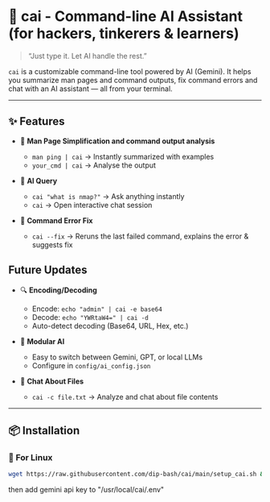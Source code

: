 # 🧠 cai - Command-line AI Assistant (for hackers, tinkerers & learners)

> “Just type it. Let AI handle the rest.”

`cai` is a customizable command-line tool powered by AI (Gemini). It helps you summarize man pages and command outputs, fix command errors and chat with an AI assistant — all from your terminal.

---

## ✨ Features

- 📘 **Man Page Simplification and command output analysis**
  - `man ping | cai` → Instantly summarized with examples
  - `your_cmd | cai` → Analyse the output

- 🧠 **AI Query**
  - `cai "what is nmap?"` → Ask anything instantly
  - `cai` → Open interactive chat session

- 🔧 **Command Error Fix**
  - `cai --fix` → Reruns the last failed command, explains the error & suggests fix

## Future Updates
- 🔍 **Encoding/Decoding**
  - Encode: `echo "admin" | cai -e base64`
  - Decode: `echo "YWRtaW4=" | cai -d`
  - Auto-detect decoding (Base64, URL, Hex, etc.)

- 🧩 **Modular AI**
  - Easy to switch between Gemini, GPT, or local LLMs
  - Configure in `config/ai_config.json`

- 💬 **Chat About Files**
  - `cai -c file.txt` → Analyze and chat about file contents


---

## 📦 Installation

### 🔧 For Linux

```bash
wget https://raw.githubusercontent.com/dip-bash/cai/main/setup_cai.sh && chmod +x setup_cai.sh && ./setup_cai.sh
```
then add gemini api key to "/usr/local/cai/.env"
